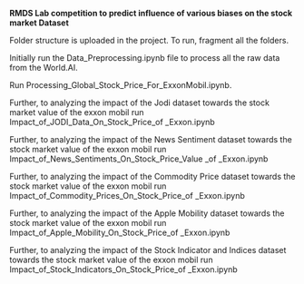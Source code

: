 **RMDS Lab competition to predict influence of various biases on the stock market Dataset**

Folder structure is uploaded in the project. To run, fragment all the folders.

Initially run the Data_Preprocessing.ipynb file to process all the raw data from the World.AI.

Run Processing_Global_Stock_Price_For_ExxonMobil.ipynb.

Further, to analyzing the impact of the Jodi dataset towards the stock market value of the exxon mobil run Impact_of_JODI_Data_On_Stock_Price_of _Exxon.ipynb

Further, to analyzing the impact of the News Sentiment dataset towards the stock market value of the exxon mobil run Impact_of_News_Sentiments_On_Stock_Price_Value _of _Exxon.ipynb

Further, to analyzing the impact of the Commodity Price dataset towards the stock market value of the exxon mobil run Impact_of_Commodity_Prices_On_Stock_Price_of _Exxon.ipynb

Further, to analyzing the impact of the Apple Mobility dataset towards the stock market value of the exxon mobil run Impact_of_Apple_Mobility_On_Stock_Price_of _Exxon.ipynb

Further, to analyzing the impact of the Stock Indicator and Indices dataset towards the stock market value of the exxon mobil run Impact_of_Stock_Indicators_On_Stock_Price_of _Exxon.ipynb
